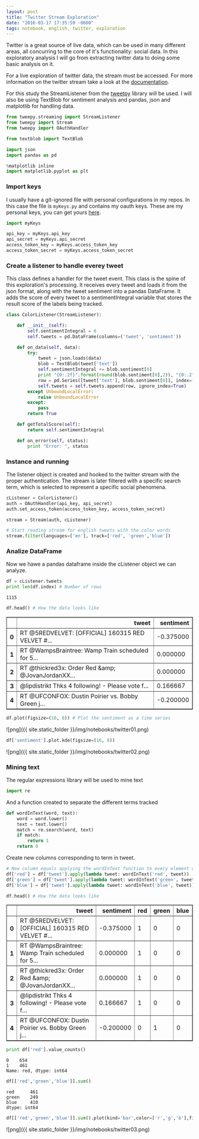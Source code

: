 ```yaml
---
layout: post
title: "Twitter Stream Exploration"
date: "2016-03-17 17:35:59 -0600"
tags: notebook, english, twitter, exploration
---
```

Twitter is a great source of live data, which can be used in many different areas, all concurring to the core of it's functionality: social data. In this exploratory analysis I will go from extracting twitter data to doing some basic analysis on it.

For a live exploration of twitter data, the stream must be accessed. For more information on the twitter stream take a look at the [documentation](https://dev.twitter.com/).

For this study the StreamListener from the [tweetpy](https://github.com/tweepy/tweepy) library will be used. I will also be using TextBlob for sentiment analysis and pandas, json and matplotlib for handling data.

```python
from tweepy.streaming import StreamListener
from tweepy import Stream
from tweepy import OAuthHandler

from textblob import TextBlob

import json
import pandas as pd

%matplotlib inline
import matplotlib.pyplot as plt
```

### Import keys
I usually have a git-ignored file with personal configurations in my repos. In this case the file is `myKeys.py` and contains my oauth keys. These are my personal keys, you can get yours [here](https://apps.twitter.com/).


```python
import myKeys

api_key = myKeys.api_key
api_secret = myKeys.api_secret
access_token_key = myKeys.access_token_key
access_token_secret = myKeys.access_token_secret
```

### Create a listener to handle everey tweet

This class defines a handler for the tweet event. This class is the spine of this exploration's processing. It receives every tweet and loads it from the json format, along with the tweet sentiment into a pandas DataFrame. It adds the score of every tweet to a sentimentIntegral variable that stores the result score of the labels being tracked.


```python
class ColorListener(StreamListener):

    def __init__(self):
        self.sentimentIntegral = 0
        self.tweets = pd.DataFrame(columns=('tweet', 'sentiment'))

    def on_data(self, data):
        try:
            tweet = json.loads(data)
            blob = TextBlob(tweet['text'])
            self.sentimentIntegral += blob.sentiment[0]
            print "{0:.2f}".format(round(blob.sentiment[0],2)), "{0:.2f}".format(round(self.sentimentIntegral,2))
            row = pd.Series([tweet['text'], blob.sentiment[0]], index=['tweet', 'sentiment'])
            self.tweets = self.tweets.append(row, ignore_index=True)
        except UnboundLocalError:
            raise UnboundLocalError
        except:
            pass
        return True

    def getTotalScore(self):
        return self.sentimentIntegral

    def on_error(self, status):
        print "Error: ", status
```

### Instance and running

The listener object is created and hooked to the twitter stream with the proper authentication. The stream is later filtered with a specific search term, which is selected to represent a specific social phenomena.


```python
cListener = ColorListener()
auth = OAuthHandler(api_key, api_secret)
auth.set_access_token(access_token_key, access_token_secret)

stream = Stream(auth, cListener)

# Start reading stream for english tweets with the color words
stream.filter(languages=['en'], track=['red', 'green','blue'])
```

### Analize DataFrame

Now we hawe a pandas dataframe inside the cListener object we can analyze.


```python
df = cListener.tweets
print len(df.index) # Number of rows
```

    1115



```python
df.head() # How the data looks like
```


<div>
<table border="1" class="dataframe">
  <thead>
    <tr style="text-align: right;">
      <th></th>
      <th>tweet</th>
      <th>sentiment</th>
    </tr>
  </thead>
  <tbody>
    <tr>
      <th>0</th>
      <td>RT @5REDVELVET: [OFFICIAL] 160315 RED VELVET #...</td>
      <td>-0.375000</td>
    </tr>
    <tr>
      <th>1</th>
      <td>RT @WampsBraintree: Wamp Train scheduled for 5...</td>
      <td>0.000000</td>
    </tr>
    <tr>
      <th>2</th>
      <td>RT @thickred3x: Order Red &amp;amp; @JovanJordanXX...</td>
      <td>0.000000</td>
    </tr>
    <tr>
      <th>3</th>
      <td>@lipdistrikt Thks 4 following! - Please vote f...</td>
      <td>0.166667</td>
    </tr>
    <tr>
      <th>4</th>
      <td>RT @UFCONFOX: Dustin Poirier vs. Bobby Green j...</td>
      <td>-0.200000</td>
    </tr>
  </tbody>
</table>
</div>




```python
df.plot(figsize=(16, 8)) # Plot the sentiment as a time series
```


![png]({{ site.static_folder }}/img/notebooks/twitter01.png)



```python
df['sentiment'].plot.kde(figsize=(16, 8))
```


![png]({{ site.static_folder }}/img/notebooks/twitter02.png)


### Mining text
The regular expressions library will be used to mine text


```python
import re
```

And a function created to separate the different terms tracked


```python
def wordInText(word, text):
    word = word.lower()
    text = text.lower()
    match = re.search(word, text)
    if match:
        return 1
    return 0
```

Create new columns corresponding to term in tweet.


```python
# New column equals applying the wordInText function to every element of the column text
df['red'] = df['tweet'].apply(lambda tweet: wordInText('red', tweet))
df['green'] = df['tweet'].apply(lambda tweet: wordInText('green', tweet))
df['blue'] = df['tweet'].apply(lambda tweet: wordInText('blue', tweet))
```


```python
df.head() # How the data looks like
```


<div>
<table border="1" class="dataframe">
  <thead>
    <tr style="text-align: right;">
      <th></th>
      <th>tweet</th>
      <th>sentiment</th>
      <th>red</th>
      <th>green</th>
      <th>blue</th>
    </tr>
  </thead>
  <tbody>
    <tr>
      <th>0</th>
      <td>RT @5REDVELVET: [OFFICIAL] 160315 RED VELVET #...</td>
      <td>-0.375000</td>
      <td>1</td>
      <td>0</td>
      <td>0</td>
    </tr>
    <tr>
      <th>1</th>
      <td>RT @WampsBraintree: Wamp Train scheduled for 5...</td>
      <td>0.000000</td>
      <td>1</td>
      <td>0</td>
      <td>0</td>
    </tr>
    <tr>
      <th>2</th>
      <td>RT @thickred3x: Order Red &amp;amp; @JovanJordanXX...</td>
      <td>0.000000</td>
      <td>1</td>
      <td>0</td>
      <td>0</td>
    </tr>
    <tr>
      <th>3</th>
      <td>@lipdistrikt Thks 4 following! - Please vote f...</td>
      <td>0.166667</td>
      <td>1</td>
      <td>0</td>
      <td>0</td>
    </tr>
    <tr>
      <th>4</th>
      <td>RT @UFCONFOX: Dustin Poirier vs. Bobby Green j...</td>
      <td>-0.200000</td>
      <td>0</td>
      <td>1</td>
      <td>0</td>
    </tr>
  </tbody>
</table>
</div>




```python
print df['red'].value_counts()
```

    0    654
    1    461
    Name: red, dtype: int64



```python
df[['red','green','blue']].sum()
```


    red      461
    green    249
    blue     410
    dtype: int64


```python
df[['red','green','blue']].sum().plot(kind='bar',color=['r','g','b'],figsize=(16, 8))
```

![png]({{ site.static_folder }}/img/notebooks/twitter03.png)
